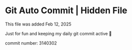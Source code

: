 # Git Auto Commit | Hidden File

This file was added Feb 12, 2025

Just for fun and keeping my daily git commit active 🤪

commit number: 3140302
